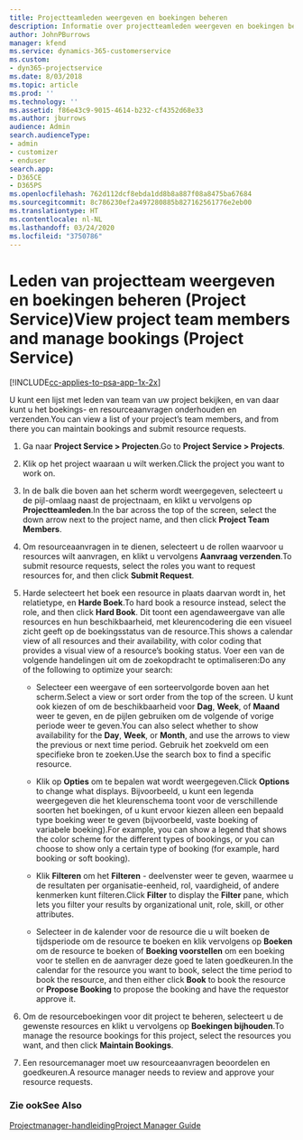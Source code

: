 ```yaml
---
title: Projectteamleden weergeven en boekingen beheren
description: Informatie over projectteamleden weergeven en boekingen beheren in Project Service
author: JohnPBurrows
manager: kfend
ms.service: dynamics-365-customerservice
ms.custom:
- dyn365-projectservice
ms.date: 8/03/2018
ms.topic: article
ms.prod: ''
ms.technology: ''
ms.assetid: f86e43c9-9015-4614-b232-cf4352d68e33
ms.author: jburrows
audience: Admin
search.audienceType:
- admin
- customizer
- enduser
search.app:
- D365CE
- D365PS
ms.openlocfilehash: 762d112dcf8ebda1dd8b8a887f08a8475ba67684
ms.sourcegitcommit: 8c786230ef2a497280885b827162561776e2eb00
ms.translationtype: HT
ms.contentlocale: nl-NL
ms.lasthandoff: 03/24/2020
ms.locfileid: "3750786"
---
```

# <a name="view-project-team-members-and-manage-bookings-project-service"></a><span data-ttu-id="eff21-103">Leden van projectteam weergeven en boekingen beheren (Project Service)</span><span class="sxs-lookup"><span data-stu-id="eff21-103">View project team members and manage bookings (Project Service)</span></span>

[!INCLUDE[cc-applies-to-psa-app-1x-2x](../includes/cc-applies-to-psa-app-1x-2x.md)]

<span data-ttu-id="eff21-104">U kunt een lijst met leden van team van uw project bekijken, en van daar kunt u het boekings- en resourceaanvragen onderhouden en verzenden.</span><span class="sxs-lookup"><span data-stu-id="eff21-104">You can view a list of your project’s team members, and from there you can maintain bookings and submit resource requests.</span></span>  
  
1.  <span data-ttu-id="eff21-105">Ga naar **Project Service > Projecten**.</span><span class="sxs-lookup"><span data-stu-id="eff21-105">Go to **Project Service > Projects**.</span></span>  
  
2.  <span data-ttu-id="eff21-106">Klik op het project waaraan u wilt werken.</span><span class="sxs-lookup"><span data-stu-id="eff21-106">Click the project you want to work on.</span></span>  
  
3.  <span data-ttu-id="eff21-107">In de balk die boven aan het scherm wordt weergegeven, selecteert u de pijl-omlaag naast de projectnaam, en klikt u vervolgens op **Projectteamleden**.</span><span class="sxs-lookup"><span data-stu-id="eff21-107">In the bar across the top of the screen, select the down arrow next to the project name, and then click **Project Team Members**.</span></span>  
  
4.  <span data-ttu-id="eff21-108">Om resourceaanvragen in te dienen, selecteert u de rollen waarvoor u resources wilt aanvragen, en klikt u vervolgens **Aanvraag verzenden**.</span><span class="sxs-lookup"><span data-stu-id="eff21-108">To submit resource requests, select the roles you want to request resources for, and then click **Submit Request**.</span></span>  
  
5.  <span data-ttu-id="eff21-109">Harde selecteert het boek een resource in plaats daarvan wordt in, het relatietype, en **Harde Boek**.</span><span class="sxs-lookup"><span data-stu-id="eff21-109">To hard book a resource instead, select the role, and then click **Hard Book**.</span></span> <span data-ttu-id="eff21-110">Dit toont een agendaweergave van alle resources en hun beschikbaarheid, met kleurencodering die een visueel zicht geeft op de boekingsstatus van de resource.</span><span class="sxs-lookup"><span data-stu-id="eff21-110">This shows a calendar view of all resources and their availability, with color coding that provides a visual view of a resource’s booking status.</span></span> <span data-ttu-id="eff21-111">Voer een van de volgende handelingen uit om de zoekopdracht te optimaliseren:</span><span class="sxs-lookup"><span data-stu-id="eff21-111">Do any of the following to optimize your search:</span></span>  
  
    -   <span data-ttu-id="eff21-112">Selecteer een weergave of een sorteervolgorde boven aan het scherm.</span><span class="sxs-lookup"><span data-stu-id="eff21-112">Select a view or sort order from the top of the screen.</span></span> <span data-ttu-id="eff21-113">U kunt ook kiezen of om de beschikbaarheid voor **Dag**, **Week**, of **Maand** weer te geven, en de pijlen gebruiken om de volgende of vorige periode weer te geven.</span><span class="sxs-lookup"><span data-stu-id="eff21-113">You can also select whether to show availability for the **Day**, **Week**, or **Month**, and use the arrows to view the previous or next time period.</span></span> <span data-ttu-id="eff21-114">Gebruik het zoekveld om een specifieke bron te zoeken.</span><span class="sxs-lookup"><span data-stu-id="eff21-114">Use the search box to find a specific resource.</span></span>  
  
    -   <span data-ttu-id="eff21-115">Klik op **Opties** om te bepalen wat wordt weergegeven.</span><span class="sxs-lookup"><span data-stu-id="eff21-115">Click **Options** to change what displays.</span></span> <span data-ttu-id="eff21-116">Bijvoorbeeld, u kunt een legenda weergegeven die het kleurenschema toont voor de verschillende soorten het boekingen, of u kunt ervoor kiezen alleen een bepaald type boeking weer te geven (bijvoorbeeld, vaste boeking of variabele boeking).</span><span class="sxs-lookup"><span data-stu-id="eff21-116">For example, you can show a legend that shows the color scheme for the different types of bookings, or you can choose to show only a certain type of booking (for example, hard booking or soft booking).</span></span>  
  
    -   <span data-ttu-id="eff21-117">Klik **Filteren** om het **Filteren** - deelvenster weer te geven, waarmee u de resultaten per organisatie-eenheid, rol, vaardigheid, of andere kenmerken kunt filteren.</span><span class="sxs-lookup"><span data-stu-id="eff21-117">Click **Filter** to display the **Filter** pane, which lets you filter your results by organizational unit, role, skill, or other attributes.</span></span>  
  
    -   <span data-ttu-id="eff21-118">Selecteer in de kalender voor de resource die u wilt boeken de tijdsperiode om de resource te boeken en klik vervolgens op **Boeken** om de resource te boeken of **Boeking voorstellen** om een boeking voor te stellen en de aanvrager deze goed te laten goedkeuren.</span><span class="sxs-lookup"><span data-stu-id="eff21-118">In the calendar for the resource you want to book, select the time period to book the resource, and then either click **Book** to book the resource or **Propose Booking** to propose the booking and have the requestor approve it.</span></span>  
  
6.  <span data-ttu-id="eff21-119">Om de resourceboekingen voor dit project te beheren, selecteert u de gewenste resources en klikt u vervolgens op **Boekingen bijhouden**.</span><span class="sxs-lookup"><span data-stu-id="eff21-119">To manage the resource bookings for this project, select the resources you want, and then click **Maintain Bookings**.</span></span>  
  
7.  <span data-ttu-id="eff21-120">Een resourcemanager moet uw resourceaanvragen beoordelen en goedkeuren.</span><span class="sxs-lookup"><span data-stu-id="eff21-120">A resource manager needs to review and approve your resource requests.</span></span>  
  
### <a name="see-also"></a><span data-ttu-id="eff21-121">Zie ook</span><span class="sxs-lookup"><span data-stu-id="eff21-121">See Also</span></span>  
 [<span data-ttu-id="eff21-122">Projectmanager-handleiding</span><span class="sxs-lookup"><span data-stu-id="eff21-122">Project Manager Guide</span></span>](../project-service/project-manager-guide.md)
